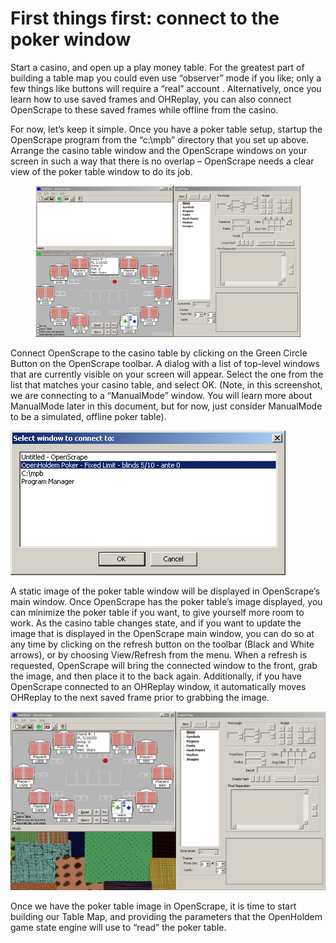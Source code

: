 # First things first: connect to the poker window

Start a casino, and open up a play money table. For the greatest part of
building a table map you could even use “observer” mode if you like;
only a few things like buttons will require a “real” account .
Alternatively, once you learn how to use saved frames and OHReplay, you
can also connect OpenScrape to these saved frames while offline from the
casino.

For now, let’s keep it simple. Once you have a poker table setup,
startup the OpenScrape program from the “c:\mpb” directory that you set
up above. Arrange the casino table window and the OpenScrape windows on
your screen in such a way that there is no overlap – OpenScrape needs a
clear view of the poker table window to do its job.

<figure>
<img src="images/os_arrangedwindows.png" />
</figure>

Connect OpenScrape to the casino table by clicking on the Green Circle
Button on the OpenScrape toolbar. A dialog with a list of top-level
windows that are currently visible on your screen will appear. Select
the one from the list that matches your casino table, and select OK.
(Note, in this screenshot, we are connecting to a “ManualMode” window.
You will learn more about ManualMode later in this document, but for
now, just consider ManualMode to be a simulated, offline poker table).

![image](images/os_windowselection.png)

A static image of the poker table window will be displayed in
OpenScrape’s main window. Once OpenScrape has the poker table’s image
displayed, you can minimize the poker table if you want, to give
yourself more room to work. As the casino table changes state, and if
you want to update the image that is displayed in the OpenScrape main
window, you can do so at any time by clicking on the refresh button on
the toolbar (Black and White arrows), or by choosing View/Refresh from
the menu. When a refresh is requested, OpenScrape will bring the
connected window to the front, grab the image, and then place it to the
back again. Additionally, if you have OpenScrape connected to an
OHReplay window, it automatically moves OHReplay to the next saved frame
prior to grabbing the image.

![image](images/os_connected.png)

Once we have the poker table image in OpenScrape, it is time to start
building our Table Map, and providing the parameters that the OpenHoldem
game state engine will use to “read” the poker table.
